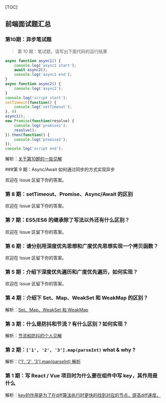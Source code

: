 

[TOC]



## 前端面试题汇总



### 第10期：异步笔试题

> 第 10 期：笔试题，请写出下面代码的运行结果

```js
async function async1() {
    console.log('async1 start');
    await async2();
    console.log('async1 end');
}
async function async2() {
    console.log('async2');
}
console.log('script start');
setTimeout(function() {
    console.log('setTimeout');
}, 0)
async1();
new Promise(function(resolve) {
    console.log('promise1');
    resolve();
}).then(function() {
    console.log('promise2');
});
console.log('script end');
```

解析：[关于第10题的一些见解](https://github.com/Advanced-Frontend/Daily-Interview-Question/issues/7)



###第 9 期：Async/Await 如何通过同步的方式实现异步

欢迎在 Issue 区留下你的答案。



### 第 8 期：setTimeout、Promise、Async/Await 的区别

欢迎在 Issue 区留下你的答案。



### 第 7 期：ES5/ES6 的继承除了写法以外还有什么区别？

欢迎在 Issue 区留下你的答案。



### 第 6 期：请分别用深度优先思想和广度优先思想实现一个拷贝函数？

欢迎在 Issue 区留下你的答案。



### 第 5 期：介绍下深度优先遍历和广度优先遍历，如何实现？

欢迎在 Issue 区留下你的答案。



### 第 4 期：介绍下 Set、Map、WeakSet 和 WeakMap 的区别？

解析：[Set、Map、WeakSet 和 WeakMap](https://github.com/Advanced-Frontend/Daily-Interview-Question/issues/6)



### 第 3 期：什么是防抖和节流？有什么区别？如何实现？

解析：[节流和防抖的个人见解](https://github.com/Advanced-Frontend/Daily-Interview-Question/issues/5)



### 第 2 期：`['1', '2', '3'].map(parseInt)` what & why ?

解析：[['1', '2', '3'].map(parseInt) 解析](https://github.com/Advanced-Frontend/Daily-Interview-Question/issues/4)



### 第 1 期：写 React / Vue 项目时为什么要在组件中写 key，其作用是什么

解析：[key的作用是为了在diff算法执行时更快的找到对应的节点，提高diff速度。](https://github.com/Advanced-Frontend/Daily-Interview-Question/issues/1)

